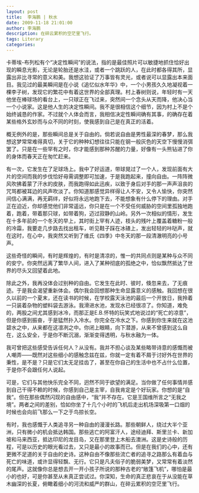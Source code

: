 ```yaml
---
layout: post
title:  李海鹏 | 秋水
date: 2009-11-18 21:01:00
author: 李海鹏
description: 在碎云累积的空茫里飞行。
tags: Literary
categories: 
---
```



卡蒂埃-布列松有个“决定性瞬间”的说法，指的是最佳照片可以敏捷地抓住恰好出现的瞬息光影，无论是轮胎还是水洼，或者一个跳跃的人，在此时都各得其所，显露出非比寻常的意义和美。我想这验证了万事皆有灵光，或者说可以显露出本来面目。我见过的最美瞬间是在小说《追忆似水年华》中，一个小男孩久久地凝视着一棵李子树，发现它的繁花中有着这世界的全部真理。村上春树则说，年轻时有一天他坐在棒球场的看台上，一只球正在飞过来，突然间一个念头从天而降，他决心当一个小说家。这是他人生的决定性瞬间。我不是很相信这个细节，因为村上不是个始终诚恳的作家。不过就个人体会而言，我相信决定性瞬间确有其事，的确存在着某些格外玄妙而与众不同的时刻，使我感到自己是在真正的活着。

概无例外的是，那些瞬间总是关于自由的。倘若说自由是男性最深的春梦，那么我想这梦常常难得真切，关于它的种种幻想往往只能在钢一般灰色的天空下慢慢消弭罢了。只是在一些罕有之时，你才能感到那种苏醒的力量，好像有一头熊钻进了你的身体而春天正在匆忙赶来。

有一次，它发生在了足球场上。我中了好运道，带球晃过了一个人，发现前面有大片的空间而我的步伐恰好毋需调整即可加速，于是我跑起来，撞向自由。一阵阵微风吹拂着蒙了汗水的皮肤，而我跑得如此迅疾，以致于身后对手的那一声声沮丧的咒骂都被耳边的风声吹淡了。你知道那感觉异样得让人不安，又令人愉快，你突然间信心满满，再无羁绊，好似将永远地跑下去，不能想象有什么停下的理由。对手正在迫近，你却感觉他们非常遥远，你只是在一个不受任何威胁的空间里孤独地跑着，跑着，带着那只球，如带着狗，迈过寂静的山岭。另外一次相似的情形，发生在十多年前的一个冬天的早上，其时街上罕有人迹，枝头的残叶上覆盖着糖粉一般的冷霜，我要走几步路去找出租车，听见鞋子踩在冰碴上，发出轻轻的咔哒声，就在这时，在心中，我突然又听到了维氏《四季》中冬天的那一段清澈明亮的小号声。

这些奇怪的瞬间，有时是辉煌的，有时是清凉的，惟一的共同点则是某种与众不同的安宁。你突然远离了繁华人间，进入了某种彻底的孤绝之中，恰似飘然抵达了世界的尽头又回望着此地。

除此之外，我再没体会过别种的自由。它发生在此时、彼时，倏忽来去，了无痕迹。于是我会渴望重新体会。偶尔我会回想那种生命显露意义的感触。我回想在很久以前的一个夏末，还在读书的时候，在学校露天泳池的最后一个开放日，我拎着一只装着杂物的塑料袋去游泳。我滑进水池，发现水已经很凉了。你知道，难免的，两股之间尤其感到冰冷，而那正是E.B.怀特的玩笑式地说过的“死亡的凉意”，但是你感到振奋，于是猛然扑入冷水。你完全在冷水之下。你感到你生来就在这池碧水之中，从来都在这凛冽之中。你闭上眼睛，向下潜游，从来不曾感到这么自在，这么安全，于是你不断沉溺，渐渐变得透明，与秋水融为一体。

我可曾把这些感受告诉任何人？从没有。我并不担心谈及某些略带诗意的感慨而被人嘲弄——既然对这些细小的感触念兹在兹，你就一定有着不屑于讨好外在世界的秉性，是不是？只是它们太无足挂齿了，甚至在你自己的生活中也不占什么位置，于是你不会跟任何人说起。

可是，它们与其他快乐完全不同，迥然不同于欲望的满足。当你做了任何事情并感到自己干得不赖的时候，你感到自己是主宰，自我肯定是个好玩家。你想的是“自我”。但在那些偶然闪现的自由感中，“我”并不存在。它是王国维所言之“无我之境”。两者之间的差别，恰如你坐了十几个小时的飞机后走出机场深吸第一口烟的时候也会向前飞那么一下之于鸟掠长空。

有时，我也感慨于人类追寻另一种自由的漫漫长路。那些朝鲜人，绕过大半个亚洲，只有微小的机会抵达韩国。那些逃亡的阿富汗人，途经迪拜、斯里兰卡、新加坡和马来西亚，抵达印尼的龙目岛，又在那里登上木船去澳洲。这是史诗般的历程，可是以历史的眼光看过去，又只是最小的故事而已。但是在我们的心中，还有更微不足道的关于自由的史诗。这种自由不像那些流亡者的追寻之路那么有着血与死亡的味道，或许显得轻飘、无行。它只是凡夫俗子的脆弱美梦，又常常有着淡然的尾声。这就像你总是想去开一开小孩子所说的那种古老的“敞篷飞机”，哪怕是最小的也好，可是你甚至从未真正尝试过。你深知，生命的真正悲哀在于从没能在草木幽深的长夏，俯瞰着细小的河流和威严的群山，在碎云累积的空茫里飞行。



